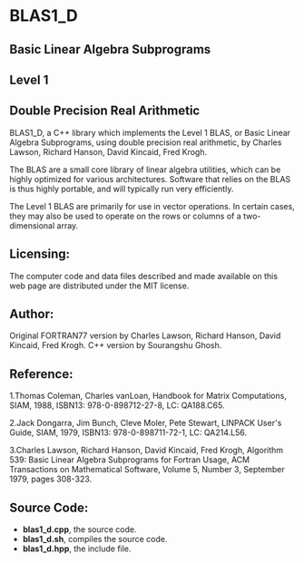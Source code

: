 # BLAS1_D
## Basic Linear Algebra Subprograms
## Level 1
## Double Precision Real Arithmetic

BLAS1_D, a C++ library which implements the Level 1 BLAS, or Basic Linear Algebra Subprograms, using double precision real arithmetic, by Charles Lawson, Richard Hanson, David Kincaid, Fred Krogh.

The BLAS are a small core library of linear algebra utilities, which can be highly optimized for various architectures. Software that relies on the BLAS is thus highly portable, and will typically run very efficiently.

The Level 1 BLAS are primarily for use in vector operations. In certain cases, they may also be used to operate on the rows or columns of a two-dimensional array.

## Licensing:
The computer code and data files described and made available on this web page are distributed under the MIT license.


## Author:
Original FORTRAN77 version by Charles Lawson, Richard Hanson, David Kincaid, Fred Krogh. C++ version by Sourangshu Ghosh.

## Reference:
1.Thomas Coleman, Charles vanLoan,
Handbook for Matrix Computations,
SIAM, 1988,
ISBN13: 978-0-898712-27-8,
LC: QA188.C65.

2.Jack Dongarra, Jim Bunch, Cleve Moler, Pete Stewart,
LINPACK User's Guide,
SIAM, 1979,
ISBN13: 978-0-898711-72-1,
LC: QA214.L56.

3.Charles Lawson, Richard Hanson, David Kincaid, Fred Krogh,
Algorithm 539: Basic Linear Algebra Subprograms for Fortran Usage,
ACM Transactions on Mathematical Software,
Volume 5, Number 3, September 1979, pages 308-323.

## Source Code:

- **blas1_d.cpp**, the source code.
- **blas1_d.sh**, compiles the source code.
- **blas1_d.hpp**, the include file.
